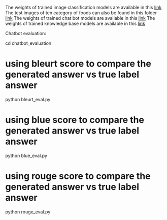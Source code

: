 The weights of trained image classification models are available in this [link](https://usf.box.com/s/uda1dmwcqzpz6gyhz3jac6shfhypu5sc)
The test images of ten category of foods can also be found in this folder [link](https://usf.box.com/s/kf7f5a3sb2d3rdxsvgdg5t2gou4fn5na)
The weights of trained chat bot models are available in this [link](https://usf.box.com/s/5559jnyiq013a0dqfj4255jxcws6zs1a)
The weights of trained knowledge base models are available in this [link](https://usf.box.com/s/5559jnyiq013a0dqfj4255jxcws6zs1a)

Chatbot evaluation:

cd chatbot_evaluation

# using bleurt score to compare the generated answer vs true label answer

python bleurt_eval.py

# using blue score to compare the generated answer vs true label answer

python blue_eval.py 

# using rouge score to compare the generated answer vs true label answer

python rouge_eval.py 
